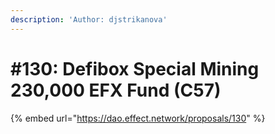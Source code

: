 ```yaml
---
description: 'Author: djstrikanova'
---
```


# #130: Defibox Special Mining 230,000 EFX Fund (C57)

{% embed url="https://dao.effect.network/proposals/130" %}
